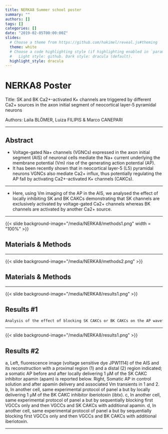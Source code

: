 ```yaml
---
title: NERKA8 Summer school poster
summary: ""
authors: []
tags: []
categories: []
date: "2019-02-05T00:00:00Z"
slides:
  # Choose a theme from https://github.com/hakimel/reveal.js#theming
  theme: white
  # Choose a code highlighting style (if highlighting enabled in `params.toml`)
  #   Light style: github. Dark style: dracula (default).
  highlight_style: dracula
---
```


# NERKA8 Poster
Title: SK and BK Ca2+-activated K+ channels are triggered by different Ca2+ sources in the axon initial segment of neocortical layer-5 pyramidal neurons

Authors: Laila BLÖMER, Luiza FILIPIS & Marco CANEPARI  

---

## Abstract
- Voltage-gated Na+ channels (VGNCs) expressed in the axon initial segment (AIS) of neuronal cells mediate the Na+ current underlying the membrane potential (Vm) rise of the generating action potential (AP). 
- It has been recently shown that in neocortical  layer-5 (L5) pyramidal neurons VGNCs also mediate Ca2+ influx, thus potentially regulating the AP fall by activating Ca2+-activated K+ channels (CAKCs). 

--- 

- Here, using Vm imaging of the AP in the AIS, we analysed the effect of locally inhibiting SK and BK CAKCs demonstrating that SK channels are exclusively activated by voltage-gated Ca2+ channels whereas BK channels are activated by another Ca2+ source.       

---

{{< slide background-image="/media/NERKA8/methods1.png" width = "100%" >}}

## Materials & Methods

---

{{< slide background-image="/media/NERKA8/methods2.png" >}}

## Materials & Methods

---

{{< slide background-image="/media/NERKA8/results1.png" >}}

## Results #1
```markdown
Analysis of the effect of blocking SK CAKCs or BK CAKCs on the AP waveform in the AIS
```

---

{{< slide background-image="/media/NERKA8/results1.png" >}}

## Results #2
a, Left, fluorescence image (voltage sensitive dye JPW1114) of the AIS and its reconstruction with a proximal region (1) and a distal (2) region indicated; a somatic AP before and after locally delivering 1 µM of the SK CAKC inhibitor apamin (apam) is reported below.  Right, Somatic AP in control solution and after apamin delivery and associated Vm transients in 1 and 2. b, In another cell, same experimental protocol of panel a but by locally delivering 1 µM of the BK CAKC inhibitor iberiotoxin (ibtx). c, In another cell, same experimental protocol of panel a but by sequentially blocking first VGCCs only and then VGCCs and SK CAKCs with additional apamin. d, In another cell, same experimental protocol of panel a but by sequentially blocking first VGCCs only and then VGCCs and BK CAKCs with additional iberiotoxin.

---
